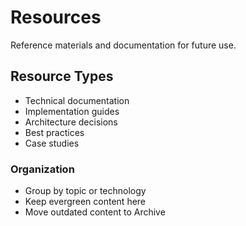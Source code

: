 # Resources

Reference materials and documentation for future use.

## Resource Types

- Technical documentation
- Implementation guides
- Architecture decisions
- Best practices
- Case studies

### Organization

- Group by topic or technology
- Keep evergreen content here
- Move outdated content to Archive

